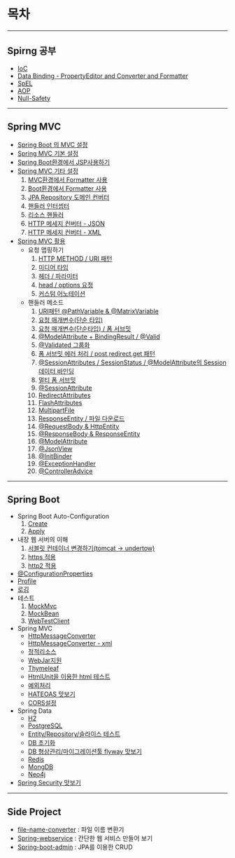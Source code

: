# 목차
- - -   
## Spirng 공부
- [IoC](https://github.com/rldnddl87/Spring/tree/master/spring-ioc)
- [Data Binding - PropertyEditor and Converter and Formatter](https://github.com/rldnddl87/Spring/tree/master/spring-databinder)
- [SpEL](https://github.com/rldnddl87/Spring/tree/master/spring-el)
- [AOP](https://github.com/rldnddl87/Spring/tree/master/spring-aop)
- [Null-Safety](https://github.com/rldnddl87/Spring/tree/master/spring-null-safety)
- - -  
## Spring MVC
- [Spring Boot 의 MVC 설정](https://github.com/rldnddl87/Spring/tree/master/spring-mvc/mvc1)
- [Spring MVC 기본 설정](https://github.com/rldnddl87/Spring/tree/master/spring-mvc/basicservlet) 
- [Spring Boot환경에서 JSP사용하기](https://github.com/rldnddl87/Spring/tree/master/spring-mvc/demo-jsp)
- [Spring MVC 기타 설정](https://github.com/rldnddl87/Spring/tree/master/spring-mvc/demo-boot-mvc)
	1. [MVC환경에서 Formatter 사용](https://github.com/rldnddl87/Spring/commit/4fb05b1dbae59dfdb6d38b653ca45eec14ff586e#diff-a2d42c4e0ae8b26c60004ee29804b68a)
	2. [Boot환경에서 Formatter 사용](https://github.com/rldnddl87/Spring/commit/a4683017bfd629616e8532378b7561b998f3cd3b#diff-a2d42c4e0ae8b26c60004ee29804b68a)
	3. [JPA Repository 도메인 컨버터](https://github.com/rldnddl87/Spring/commit/8f7802e3e3b1bebe8ff1eba5539610a352888f9c#diff-a2d42c4e0ae8b26c60004ee29804b68a)
	4. [핸들러 인터셉터](https://github.com/rldnddl87/Spring/commit/7f31245afb87f0b5782367c5696a583fe054091f#diff-a2d42c4e0ae8b26c60004ee29804b68a)
	5. [리소스 핸들러](https://github.com/rldnddl87/Spring/commit/560b2498bc9dbb40a518ea4c05701ad5434a9fd4#diff-a2d42c4e0ae8b26c60004ee29804b68a)
	6. [HTTP 메세지 컨버터 - JSON](https://github.com/rldnddl87/Spring/commit/45543f1f629e30a5bdc00b79a2309c18adc25eb1#diff-a2d42c4e0ae8b26c60004ee29804b68a)
	7. [HTTP 메세지 컨버터 - XML](https://github.com/rldnddl87/Spring/commit/fe05d2f20ce6720ca0d0c31b21cc958149161672#diff-a2d42c4e0ae8b26c60004ee29804b68a)
- [Spring MVC 활용](https://github.com/rldnddl87/Spring/tree/master/spring-mvc/demo-web-mvc)
	- 요청 맵핑하기  
		1. [HTTP METHOD / URI 패턴](https://github.com/rldnddl87/Spring/commit/408df5a8c477da210aaf5c3e6eca1e68785f39fb#diff-671cb6602c95d6bf30d96a92cbfdff1f)
		2. [미디어 타입](https://github.com/rldnddl87/Spring/commit/00c4903804fe26746c5cbc90755fd5798081b38f#diff-671cb6602c95d6bf30d96a92cbfdff1f)
		3. [헤더 / 파라미터](https://github.com/rldnddl87/Spring/commit/185cb21fa76d327feca992aa30c43d9b721b220a#diff-671cb6602c95d6bf30d96a92cbfdff1f)
		4. [head / options 요청](https://github.com/rldnddl87/Spring/commit/bb6a41557d3c55ce44210c874d7a612346816db3#diff-671cb6602c95d6bf30d96a92cbfdff1f)
		5. [커스텀 어노테이션](https://github.com/rldnddl87/Spring/commit/220f6e8904f974fb70e2f6a1b90473cce1d07589#diff-671cb6602c95d6bf30d96a92cbfdff1f)
	- 핸들러 메소드  
		1. [URI패턴 @PathVariable & @MatrixVariable](https://github.com/rldnddl87/Spring/commit/81628054b8d53f3148b8452c425351e34b2240ec#diff-671cb6602c95d6bf30d96a92cbfdff1f)
		2. [요청 매개변수(단순 타입)](https://github.com/rldnddl87/Spring/commit/c02bc28cb8c395eaf26b1150dc13ce669f27294c#diff-671cb6602c95d6bf30d96a92cbfdff1f)
		3. [요청 매개변수(단순타입) / 폼 서브밋](https://github.com/rldnddl87/Spring/commit/5880107051689e80f0768272a5fe22ad21df42d3#diff-671cb6602c95d6bf30d96a92cbfdff1f)
		4. [@ModelAttribute + BindingResult / @Valid](https://github.com/rldnddl87/Spring/commit/455e9814812df4d03507f5437280ef7724553981#diff-671cb6602c95d6bf30d96a92cbfdff1f)
		5. [@Validated 그룹화](https://github.com/rldnddl87/Spring/commit/9f785abfcb7c1858b7fcfaf0f2f3359c513c04e2#diff-671cb6602c95d6bf30d96a92cbfdff1f)
		6. [폼 서브밋 에러 처리 / post,redirect,get 패턴](https://github.com/rldnddl87/Spring/commit/739bcea0168e6bdd5eb86f075dd04b98468bab87#diff-671cb6602c95d6bf30d96a92cbfdff1f)
		7. [@SessionAttributes / SessionStatus / @ModelAttribute의 Session 데이터 바인딩](https://github.com/rldnddl87/Spring/commit/b8083f080584a802c326c8d21138f62c111637b5#diff-671cb6602c95d6bf30d96a92cbfdff1f)
		8. [멀티 폼 서브밋](https://github.com/rldnddl87/Spring/commit/5dc20bddd3e8d42d549d17f6dea829ea09f41001#diff-671cb6602c95d6bf30d96a92cbfdff1f)
		9. [@SessionAttribute](https://github.com/rldnddl87/Spring/commit/55bc6561ec8e1a539811299ab5ff079c52ca7094#diff-671cb6602c95d6bf30d96a92cbfdff1f)
		10. [RedirectAttributes](https://github.com/rldnddl87/Spring/commit/a7ae14337246891edabb22245270ea6f4183b921#diff-671cb6602c95d6bf30d96a92cbfdff1f)
		11. [FlashAttributes](https://github.com/rldnddl87/Spring/commit/2d84763f2871222c5f96bef33c57431fc9086ec9#diff-671cb6602c95d6bf30d96a92cbfdff1f)
		12. [MultipartFile](https://github.com/rldnddl87/Spring/commit/3411acd391d0d2254859fcdadf1c9ddadcafbbac#diff-671cb6602c95d6bf30d96a92cbfdff1f)
		13. [ResponseEntity / 파일 다운로드](https://github.com/rldnddl87/Spring/commit/edb58ab56b22fd7e525ccfe3c7ba826c6be8fb3c#diff-671cb6602c95d6bf30d96a92cbfdff1f)
		14. [@RequestBody & HttpEntity](https://github.com/rldnddl87/Spring/commit/fadcb5e65e96ebd326ba1d25b9b66db8587f2047#diff-671cb6602c95d6bf30d96a92cbfdff1f)
		15. [@ResponseBody & ResponseEntity](https://github.com/rldnddl87/Spring/commit/7506f4dfe9c19c9b2c79b59f27c7120e4b9bba01#diff-671cb6602c95d6bf30d96a92cbfdff1f)
		16. [@ModelAttribute](https://github.com/rldnddl87/Spring/commit/869e1cdbe12216fc786c82e55720472b2c368f0e#diff-671cb6602c95d6bf30d96a92cbfdff1f)
		17. [@JsonView](https://github.com/rldnddl87/Spring/commit/52cad6ce019a2c447a5879a1ed9a3cacca3e6a75#diff-671cb6602c95d6bf30d96a92cbfdff1f)
		18. [@InitBinder](https://github.com/rldnddl87/Spring/commit/3a9bbfe550f6227e7ab4919451312ec6b68eea90#diff-671cb6602c95d6bf30d96a92cbfdff1f)
		19. [@ExceptionHandler](https://github.com/rldnddl87/Spring/commit/94bd6a8ebe5c7034f71c07741579f1f75e29edc7#diff-671cb6602c95d6bf30d96a92cbfdff1f)
		20. [@ControllerAdvice](https://github.com/rldnddl87/Spring/commit/9f25779aa7d6d24edc6d9ba9babc0fd3de57bd15#diff-671cb6602c95d6bf30d96a92cbfdff1f)
- - -
## Spring Boot
- Spring Boot Auto-Configuration
	1. [Create](https://github.com/rldnddl87/Spring/commit/16cddbd13bd718edccabbde7f7891e7985ec719c)
	2. [Apply](https://github.com/rldnddl87/Spring/commit/7eafd149dff9d88dbab37ac4a27451ec65a90c81)
- 내장 웹 서버의 이해
	1. [서블릿 컨테이너 변경하기(tomcat -> undertow)](https://github.com/rldnddl87/Spring/commit/73b7130b29bb564583972ab992860be709898bd9)
	2. [https 적용](https://github.com/rldnddl87/Spring/commit/2aa57f9a411e121bc15507cd516c22c0819b5376)
	3. [http2 적용](https://github.com/rldnddl87/Spring/commit/5a8b6d6897be0fa3375835e621d01632ce01739a)
- [@ConfigurationProperties](https://github.com/rldnddl87/Spring/commit/00f14283508b77315806a0e1d79adf0ea30c6100)
- [Profile](https://github.com/rldnddl87/Spring/commit/d3b39cf768b0a110909c89a2492e068016089b9e)
- [로깅](https://github.com/rldnddl87/Spring/commit/e1fd8a01a4cab2713dd63cd35b16480ae797c82b)
- 테스트
	1. [MockMvc](https://github.com/rldnddl87/Spring/commit/9ae39f0eea0d7df07dcaea96fec6fdd3d72e4c8b)
	2. [MockBean](https://github.com/rldnddl87/Spring/commit/490714aacd1cf55be5e2f56f4b9af99e37427389)
	3. [WebTestClient](https://github.com/rldnddl87/Spring/commit/62a3c10b189073386037b5ef915c7fde3414dfe9)
- Spring MVC
  - [HttpMessageConverter](https://github.com/rldnddl87/Spring/commit/8ac604953aaabc309e7c0f2ac7cf535c8fb39183)
  - [HttpMessageConverter - xml](https://github.com/rldnddl87/Spring/commit/4849dca4e9c1217d855f3f36240e5a98474dfb14)
  - [정적리소스](https://github.com/rldnddl87/Spring/commit/642e3a8c09e2afe8dc91a82d9f818045ea888b28)
  - [WebJar지원](https://github.com/rldnddl87/Spring/commit/19ddf6dc7aede898bdb5bae394fd49b265ae881e)
  - [Thymeleaf](https://github.com/rldnddl87/Spring/commit/2fe3b2ace645eec8b8418b15b74660cacf276a24)
  - [HtmlUnit을 이용한 html 테스트](https://github.com/rldnddl87/Spring/commit/f4f41e4098ff672aac7e9b42b2cac6c7ee050599)
  - [예외처리](https://github.com/rldnddl87/Spring/commit/a13dbeb3cd784dfb3b6d666672f9b974aa30b589)   
  - [HATEOAS 맛보기](https://github.com/rldnddl87/Spring/commit/571823342d80f0a8746608958a37f2bc2d381c82)
  - [CORS설정](https://github.com/rldnddl87/Spring/commit/e77ca5d07844dfff5c572103d68b0968c31beaca)
- Spring Data
  - [H2](https://github.com/rldnddl87/Spring/commit/eb158fcbfa61b3627052255bf03978b7aa2e8e86)
  - [PostgreSQL](https://github.com/rldnddl87/Spring/commit/9fb0d33fdc377dc07c9292848912a4ebe0750ba6)
  - [Entity/Repository/슬라이스 테스트](https://github.com/rldnddl87/Spring/commit/dd016aa590c23281c931066ad8f1cb0f7c635052)
  - [DB 초기화](https://github.com/rldnddl87/Spring/commit/df009c52d66dd19680614cecdf16293eac97c20a)
  - [DB 형상관리/마이그레이션툴 flyway 맛보기](https://github.com/rldnddl87/Spring/commit/02e167a1a3ff696da17c9cb3dd99eee1c3b85b04)
  - [Redis](https://github.com/rldnddl87/Spring/commit/8a1efb23f217ee7d72c1ea8bce84dc97150ae83e)
  - [MongDB](https://github.com/rldnddl87/Spring/commit/ac949471311b64c269208d072e57c31f26896342)
  - [Neo4j](https://github.com/rldnddl87/Spring/commit/f349b9ba6d5018c2525e1f112385ad455600e4f5)
- [Spring Security 맛보기](https://github.com/rldnddl87/Spring/commit/df72e293196259f4508f1fa6e514aaae9bada7ac)

- - -
## Side Project
- [file-name-converter](https://github.com/rldnddl87/Spring/tree/master/file-name-converter) : 파일 이름 변환기
- [Spring-webservice](https://github.com/rldnddl87/Spring/tree/master/spring-webservice) : 간단한 웹 서비스 만들어 보기
- [Spring-boot-admin](https://github.com/rldnddl87/Spring/tree/master/spring-boot-admin) : JPA를 이용한 CRUD
